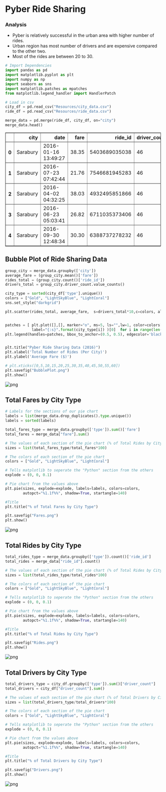 
# Pyber Ride Sharing

### Analysis
* Pyber is relatively successful in the urban area with higher number of rides.
* Urban region has most number of drivers and are expensive compared to the other two.
* Most of the rides are between 20 to 30.


```python
# Import Dependencies
import pandas as pd
import matplotlib.pyplot as plt
import numpy as np
import seaborn as sns
import matplotlib.patches as mpatches
from matplotlib.legend_handler import HandlerPatch
```


```python
# Load in csv
city_df = pd.read_csv("Resources/city_data.csv")
ride_df = pd.read_csv("Resources/ride_data.csv")
```


```python
merge_data = pd.merge(ride_df, city_df, on="city")
merge_data.head()
```




<div>
<table border="1" class="dataframe">
  <thead>
    <tr style="text-align: right;">
      <th></th>
      <th>city</th>
      <th>date</th>
      <th>fare</th>
      <th>ride_id</th>
      <th>driver_count</th>
      <th>type</th>
    </tr>
  </thead>
  <tbody>
    <tr>
      <th>0</th>
      <td>Sarabury</td>
      <td>2016-01-16 13:49:27</td>
      <td>38.35</td>
      <td>5403689035038</td>
      <td>46</td>
      <td>Urban</td>
    </tr>
    <tr>
      <th>1</th>
      <td>Sarabury</td>
      <td>2016-07-23 07:42:44</td>
      <td>21.76</td>
      <td>7546681945283</td>
      <td>46</td>
      <td>Urban</td>
    </tr>
    <tr>
      <th>2</th>
      <td>Sarabury</td>
      <td>2016-04-02 04:32:25</td>
      <td>38.03</td>
      <td>4932495851866</td>
      <td>46</td>
      <td>Urban</td>
    </tr>
    <tr>
      <th>3</th>
      <td>Sarabury</td>
      <td>2016-06-23 05:03:41</td>
      <td>26.82</td>
      <td>6711035373406</td>
      <td>46</td>
      <td>Urban</td>
    </tr>
    <tr>
      <th>4</th>
      <td>Sarabury</td>
      <td>2016-09-30 12:48:34</td>
      <td>30.30</td>
      <td>6388737278232</td>
      <td>46</td>
      <td>Urban</td>
    </tr>
  </tbody>
</table>
</div>



## Bubble Plot of Ride Sharing Data


```python
group_city = merge_data.groupby(['city'])
average_fare = (group_city.mean()['fare'])
rides_total = (group_city.count()['ride_id'])
drivers_total = group_city.driver_count.value_counts()

city_type = sorted(city_df['type'].unique())
colors = ["Gold", "LightSkyBlue", "LightCoral"]
sns.set_style("darkgrid")

plt.scatter(rides_total, average_fare,  s=drivers_total*10,c=colors, alpha=1, linewidths=1, edgecolor='black')


patches = [ plt.plot([],[], marker="o", ms=5, ls="",lw=1, color=colors[i], 
            label="{:s}".format(city_type[i]) )[0]  for i in range(len(city_type)) ]
plt.legend(handles=patches, bbox_to_anchor=(0.5, 0.5), edgecolor='black',title='City Types')


plt.title("Pyber Ride Sharing Data (2016)")
plt.xlabel('Total Number of Rides (Per City)')
plt.ylabel('Average Fare ($)')

# plt.xticks([0,5,10,15,20,25,30,35,40,45,50,55,60])
plt.savefig("BubblePlot.png")
plt.show()

```


![png](output_6_0.png)


## Total Fares by City Type


```python
# Labels for the sections of our pie chart
labels = list(merge_data.drop_duplicates().type.unique())
labels = sorted(labels)

total_fares_type = merge_data.groupby(['type']).sum()['fare']
total_fares = merge_data["fare"].sum()

# The values of each section of the pie chart (% of Total Rides by City Type)
sizes = list(total_fares_type/total_fares*100)

# The colors of each section of the pie chart
colors = ["Gold", "LightSkyBlue", "LightCoral"]

# Tells matplotlib to seperate the "Python" section from the others
explode = (0, 0, 0.1)

# Pie chart from the values above
plt.pie(sizes, explode=explode, labels=labels, colors=colors,
        autopct="%1.1f%%", shadow=True, startangle=140)

#Title
plt.title("% of Total Fares by City Type")

plt.savefig("Fares.png")
plt.show()

```


![png](output_8_0.png)


## Total Rides by City Type


```python
total_rides_type = merge_data.groupby(['type']).count()['ride_id']
total_rides = merge_data["ride_id"].count()

# The values of each section of the pie chart (% of Total Rides by City Type)
sizes = list(total_rides_type/total_rides*100)

# The colors of each section of the pie chart
colors = ["Gold", "LightSkyBlue", "LightCoral"]

# Tells matplotlib to seperate the "Python" section from the others
explode = (0, 0, 0.1)

# Pie chart from the values above
plt.pie(sizes, explode=explode, labels=labels, colors=colors,
        autopct="%1.1f%%", shadow=True, startangle=140)

#Title
plt.title("% of Total Rides by City Type")

plt.savefig("Rides.png")
plt.show()

```


![png](output_10_0.png)


## Total Drivers by City Type


```python
total_drivers_type = city_df.groupby(['type']).sum()["driver_count"]
total_drivers = city_df["driver_count"].sum()

# The values of each section of the pie chart (% of Total Drivers by City Type)
sizes = list(total_drivers_type/total_drivers*100)

# The colors of each section of the pie chart
colors = ["Gold", "LightSkyBlue", "LightCoral"]

# Tells matplotlib to seperate the "Python" section from the others
explode = (0, 0, 0.1)

# Pie chart from the values above
plt.pie(sizes, explode=explode, labels=labels, colors=colors,
        autopct="%1.1f%%", shadow=True, startangle=140)

#Title
plt.title("% of Total Drivers by City Type")

plt.savefig("Drivers.png")
plt.show()

```


![png](output_12_0.png)

